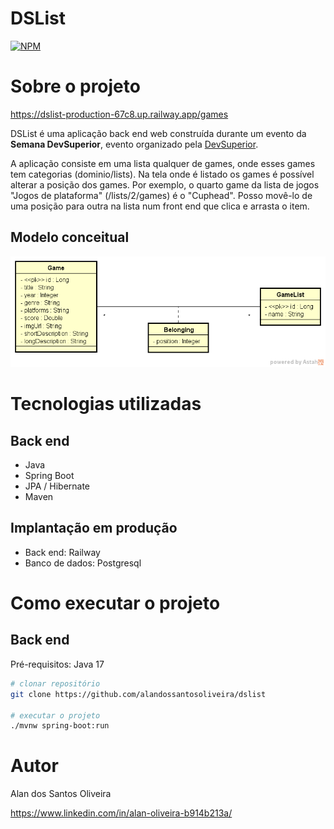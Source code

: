 # DSList
[![NPM](https://img.shields.io/npm/l/react)](https://github.com/alandossantosoliveira/dslist/blob/main/LICENSE) 

# Sobre o projeto

https://dslist-production-67c8.up.railway.app/games

DSList é uma aplicação back end web construída durante um evento da **Semana DevSuperior**, evento organizado pela [DevSuperior](https://devsuperior.com "Site da DevSuperior").

A aplicação consiste em uma lista qualquer de games, onde esses games tem categorias (dominio/lists). Na tela onde é listado os games é possível alterar a posição dos games. Por exemplo, o quarto game da lista de jogos "Jogos de plataforma" (/lists/2/games) é o "Cuphead". Posso movê-lo de uma posição para outra na lista num front end que clica e arrasta o item.

## Modelo conceitual
![Modelo Conceitual](https://github.com/alandossantosoliveira/dslist/blob/main/assets/modelo-de-dominio.png)

# Tecnologias utilizadas
## Back end
- Java
- Spring Boot
- JPA / Hibernate
- Maven
  
## Implantação em produção
- Back end: Railway
- Banco de dados: Postgresql

# Como executar o projeto

## Back end
Pré-requisitos: Java 17

```bash
# clonar repositório
git clone https://github.com/alandossantosoliveira/dslist

# executar o projeto
./mvnw spring-boot:run
```

# Autor

Alan dos Santos Oliveira

https://www.linkedin.com/in/alan-oliveira-b914b213a/

